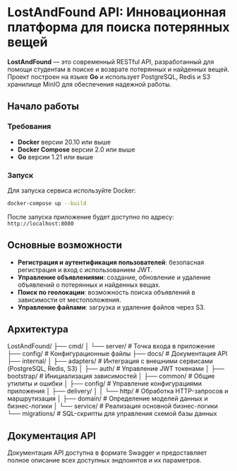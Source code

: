 # LostAndFound API: Инновационная платформа для поиска потерянных вещей

**LostAndFound** — это современный RESTful API, разработанный для помощи студентам в поиске и возврате потерянных и найденных вещей. Проект построен на языке **Go** и использует PostgreSQL, Redis и S3 хранилище MinIO для обеспечения надежной работы.

## Начало работы

### Требования

- **Docker** версии 20.10 или выше
- **Docker Compose** версии 2.0 или выше
- **Go** версии 1.21 или выше

### Запуск

Для запуска сервиса используйте Docker:

```bash
docker-compose up --build
```

После запуска приложение будет доступно по адресу: `http://localhost:8080`

## Основные возможности

- **Регистрация и аутентификация пользователей**: безопасная регистрация и вход с использованием JWT.
- **Управление объявлениями**: создание, обновление и удаление объявлений о потерянных и найденных вещах.
- **Поиск по геолокации**: возможность поиска объявлений в зависимости от местоположения.
- **Управление файлами**: загрузка и удаление файлов через S3.

## Архитектура

LostAndFound/
├── cmd/
│   └── server/          # Точка входа в приложение
├── config/              # Конфигурационные файлы
├── docs/                # Документация API
├── internal/
│   ├── adapters/        # Интеграция с внешними сервисами (PostgreSQL, Redis, S3)
│   ├── auth/            # Управление JWT токенами
│   ├── bootstrap/       # Инициализация зависимостей
│   ├── common/          # Общие утилиты и ошибки
│   ├── config/          # Управление конфигурациями приложения
│   ├── delivery/
│   │   └── http/        # Обработка HTTP-запросов и маршрутизация
│   ├── domain/          # Определение моделей данных и бизнес-логики
│   └── service/         # Реализация основной бизнес-логики
└── migrations/          # SQL-скрипты для управления схемой базы данных

## Документация API

Документация API доступна в формате Swagger и предоставляет полное описание всех доступных эндпоинтов и их параметров.
